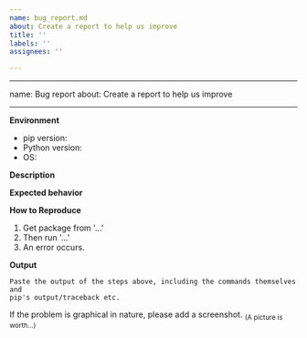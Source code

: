 ```yaml
---
name: bug_report.md
about: Create a report to help us improve
title: ''
labels: ''
assignees: ''

---
```


---
name: Bug report
about: Create a report to help us improve

---

**Environment**

* pip version:
* Python version:
* OS:

<!-- Feel free to add more information about your environment here -->

**Description**
<!-- A clear and concise description of what the bug is. -->

**Expected behavior**
<!-- A clear and concise description of what you expected to happen. -->

**How to Reproduce**
<!-- Describe the steps to reproduce this bug. -->

1. Get package from '...'
2. Then run '...'
3. An error occurs.

**Output**

```
Paste the output of the steps above, including the commands themselves and
pip's output/traceback etc.
```

If the problem is graphical in nature, please add a screenshot.
<sub>(A picture is worth...)</sub>
